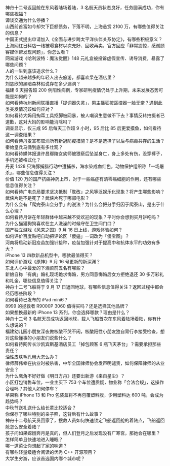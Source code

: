 神舟十二号返回舱在东风着陆场着陆，3 名航天员状态良好，任务圆满成功，你有哪些祝福？  
谭谈交通为什么停播？  
山西前首富如今却欠下巨额债务，下落不明，上海悬赏 2100 万，有哪些值得关注的信息？  
中国正式提出申请加入《全面与进步跨太平洋伙伴关系协定》，有哪些积极意义？  
上海网红日料店一绪被曝食材以次充好、回收再卖，官方回应「非常震惊，感谢顾客媒体帮发现问题」，你怎么看？  
网易游戏《哈利波特：魔法觉醒》148 元礼盒被投诉虚假宣传、诱导消费，暴露了哪些问题？  
人的一生到底该追求什么？  
为什么越来越多的年轻人出去旅游，都喜欢呆在酒店里？  
刘慈欣的黑暗森林假说存在多少漏洞？  
福建 6 天报告超 200 例阳性病例，专家研判疫情仍处于上升期，未来发展态势可能是如何的？  
如何看待杭州新闻联播直播「提词器失灵」，男主播狂按遥控器一脸无奈？遇到此类突发情况该如何应对？  
如何看待大妈用掏耳工具抠脚被网暴，被人嘲讽生意做不下去？事情反转拍摄者已道歉，这对大妈的影响能消除吗？  
调查显示，仅三成 95 后每天工作超 9 小时，95 后比 85 后更爱摸鱼，如何看待这一调查结果？  
如何看待丹麦宣布取消所有新冠防疫措施？是不是选择了以后与病毒共存的生活？  
秦始皇兵马俑到底有多壮观？  
如何看待媒体报道许昌鄢陵女幼师被猥亵后坠湖身亡，身上多处有伤，没穿裤子，手机还被格式化？  
丹麦 1428 只海豚捕猎行动中遭捕杀，海水染成血红色，动物保护组织称「一场屠杀」，哪些信息值得关注？  
价值 120 万的国产抗癌神药上市，对于一些癌症有清零癌细胞的作用，还有哪些信息值得关注？  
如何看待广电总局要求坚决抵制「耽改」之风等泛娱乐化现象？将产生哪些影响？  
武侠片是不是死了？武侠片死于哪部电影？  
为什么会有「爬完泰山会分手」的说法？为什么会把分手归因于爬泰山，是出于什么心理？  
如何看待月饼在年轻群体中越来越不受欢迎的现象？平时你会想到买月饼吃吗？  
为什么猫猫狗狗喜欢在主人洗澡的时候守在卫生间门口？  
国产独立游戏《风来之国》9 月 16 日上线，游戏体验如何？  
如何评价百度贴吧自动把评论区「傻逼」一词改为「傻宝图」？  
河南将启动新冠疫苗加强针接种，疫苗加强针对于提高中和抗体水平的功效有多大？  
iPhone 13 四款新品机型中，哪款最值得买？  
如何评价游戏《原神》9 月 16 号更新的新深渊？  
东北人心中最爱的下酒菜前五名有哪些？  
新娘自称「有病」婚礼现场跪求悔婚，男方同意悔婚后女方拒绝退还 30 多万彩礼和礼金，哪些信息值得关注？  
神舟十二号飞船将于 9 月 17 日返回地球，有哪些信息值得关注？返回过程中都会经历哪些阶段？  
如何看待已发布的 iPad mini6？  
8999 的拯救者 R9000P 3060 值得买吗？还是选择其他品牌？  
如果想换最新的 iPhone 13 系列，你会选择哪款？理由是什么？  
神舟十二号 3 名航天员成功返回地球，载人飞船首次在东风着陆场着陆，你有什么想说的？  
福建幼儿园小朋友深夜做核酸不哭不闹，核酸阳性小朋友独自背行李接受检查，想对这些懂事的小朋友们说些什么？  
如何看待网传长沙凯宾斯基酒店员工「掉包顾客 6 瓶飞天茅台」？需要承担那些责任？  
油性皮肤毛孔粗大怎么办？  
律师薛伟幸在执业时被杀害，中华全国律师协会发声明谴责，如何保障律师的从业安全？  
为什么鹰角不好好做《明日方舟》还要出新游《来自星尘》？  
小区打包销售车位，一业主买下 753 个车位遭质疑，物业称「合法合规」，这操作合理吗？其他人如何停车？  
苹果称 iPhone 13 和 Pro 包装盒将不再包覆塑料膜，少用塑料达 600 吨，会成为趋势吗？  
中秋节送礼送什么给长辈比较适合？  
你保存了哪些特别的亲子照，这背后有什么故事？  
神舟十二号航天员回家了，搜救人员如何快速锁定飞船返回舱的着陆点，飞船返回舱怎么安全着陆？  
孩子问如果嫦娥奔月是真的，但人们登月之后发现没有广寒宫，那她会在哪里？  
怎样简单且快速地进入睡眠？  
哪一道菜让你想起了家的味道？  
有哪些轻量级适合阅读的优秀 C++ 开源项目？  
大学生穷游，应该首选国内哪个城市呢？  
